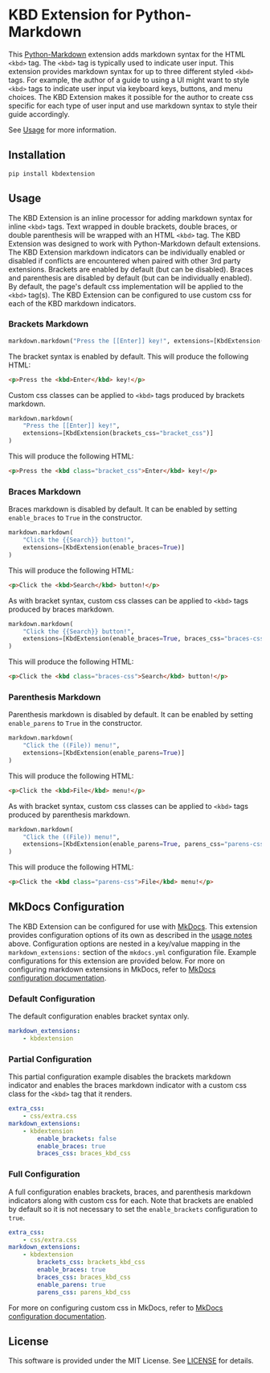 # KBD Extension for Python-Markdown

This [Python-Markdown](https://python-markdown.github.io/) extension adds markdown syntax for the HTML `<kbd>` tag.  The `<kbd>` tag is typically used to indicate user input.  This extension provides markdown syntax for up to three different styled `<kbd>` tags.  For example, the author of a guide to using a UI might want to style `<kbd>` tags to indicate user input via keyboard keys, buttons, and menu choices.  The KBD Extension makes it possible for the author to create css specific for each type of user input and use markdown syntax to style their guide accordingly.

See [Usage](#usage) for more information.

## Installation
```
pip install kbdextension
```

## Usage
The KBD Extension is an inline processor for adding markdown syntax for inline `<kbd>` tags.  Text wrapped in double brackets, double braces, or double parenthesis will be wrapped with an HTML `<kbd>` tag.  The KBD Extension was designed to work with Python-Markdown default extensions. The KBD Extension markdown indicators can be individually enabled or disabled if conflicts are encountered when paired with other 3rd party extensions.  Brackets are enabled by default (but can be disabled).  Braces and parenthesis are disabled by default (but can be individually enabled).  By default, the page's default css implementation will be applied to the `<kbd>` tag(s).  The KBD Extension can be configured to use custom css for each of the KBD markdown indicators.

### Brackets Markdown
```python
markdown.markdown("Press the [[Enter]] key!", extensions=[KbdExtension()])
```
The bracket syntax is enabled by default.  This will produce the following HTML:
```html
<p>Press the <kbd>Enter</kbd> key!</p>
```
Custom css classes can be applied to `<kbd>` tags produced by brackets markdown.
```python
markdown.markdown(
    "Press the [[Enter]] key!", 
    extensions=[KbdExtension(brackets_css="bracket_css")]
)
```
This will produce the following HTML:
```html
<p>Press the <kbd class="bracket_css">Enter</kbd> key!</p>
```
### Braces Markdown
Braces markdown is disabled by default.  It can be enabled by setting `enable_braces` to `True` in the constructor.
```python
markdown.markdown(
    "Click the {{Search}} button!", 
    extensions=[KbdExtension(enable_braces=True)]
)
```
This will produce the following HTML:
```html
<p>Click the <kbd>Search</kbd> button!</p>
```
As with bracket syntax, custom css classes can be applied to `<kbd>` tags produced by braces markdown.
```python
markdown.markdown(
    "Click the {{Search}} button!",
    extensions=[KbdExtension(enable_braces=True, braces_css="braces-css")],
)
```
This will produce the following HTML:
```html
<p>Click the <kbd class="braces-css">Search</kbd> button!</p>
```
### Parenthesis Markdown
Parenthesis markdown is disabled by default.  It can be enabled by setting `enable_parens` to `True` in the constructor.
```python
markdown.markdown(
    "Click the ((File)) menu!", 
    extensions=[KbdExtension(enable_parens=True)]
)
```
This will produce the following HTML:
```html
<p>Click the <kbd>File</kbd> menu!</p>
```
As with bracket syntax, custom css classes can be applied to `<kbd>` tags produced by parenthesis markdown.
```python
markdown.markdown(
    "Click the ((File)) menu!",
    extensions=[KbdExtension(enable_parens=True, parens_css="parens-css")],
)
```
This will produce the following HTML:
```html
<p>Click the <kbd class="parens-css">File</kbd> menu!</p>
```

## MkDocs Configuration
The KBD Extension can be configured for use with [MkDocs](https://www.mkdocs.org/).  This extension provides configuration options of its own as described in the [usage notes](#usage) above. Configuration options are nested in a key/value mapping in the `markdown_extensions:` section of the `mkdocs.yml` configuration file.  Example configurations for this extension are provided below.  For more on configuring markdown extensions in MkDocs, refer to [MkDocs configuration documentation](https://www.mkdocs.org/user-guide/configuration/#markdown_extensions).

### Default Configuration
The default configuration enables bracket syntax only.
```yaml
markdown_extensions:
    - kbdextension
```
### Partial Configuration
This partial configuration example disables the brackets markdown indicator and enables the braces markdown indicator with a custom css class for the `<kbd>` tag that it renders.
```yaml
extra_css:
    - css/extra.css
markdown_extensions:
    - kbdextension
        enable_brackets: false
        enable_braces: true
        braces_css: braces_kbd_css
```
### Full Configuration
A full configuration enables brackets, braces, and parenthesis markdown indicators along with custom css for each.  Note that brackets are enabled by default so it is not necessary to set the `enable_brackets` configuration to `true`.
```yaml
extra_css:
    - css/extra.css
markdown_extensions:
    - kbdextension
        brackets_css: brackets_kbd_css
        enable_braces: true
        braces_css: braces_kbd_css
        enable_parens: true
        parens_css: parens_kbd_css
```
For more on configuring custom css in MkDocs, refer to [MkDocs configuration documentation](https://www.mkdocs.org/user-guide/configuration/#extra_css).

## License
This software is provided under the MIT License. See [LICENSE](LICENSE.md) for details.